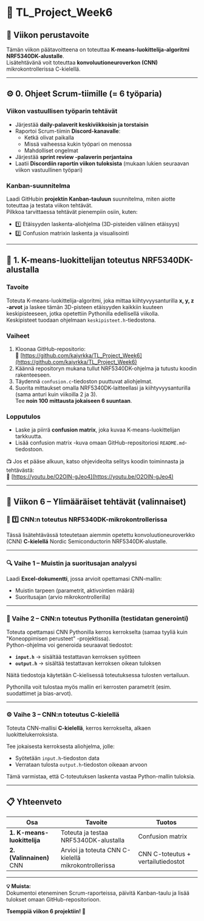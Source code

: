 # 🧩 TL_Project_Week6

## 🎯 Viikon perustavoite
Tämän viikon päätavoitteena on toteuttaa **K-means-luokittelija-algoritmi NRF5340DK-alustalle**.  
Lisätehtävänä voit toteuttaa **konvoluutioneuroverkon (CNN)** mikrokontrollerissa C-kielellä.

---

## ⚙️ 0. Ohjeet Scrum-tiimille (= 6 työparia)

### Viikon vastuullisen työparin tehtävät
- Järjestää **daily-palaverit keskiviikkoisin ja torstaisin**  
- Raportoi Scrum-tiimin **Discord-kanavalle**:
  - Ketkä olivat paikalla  
  - Missä vaiheessa kukin työpari on menossa  
  - Mahdolliset ongelmat  
- Järjestää **sprint review -palaverin perjantaina**  
- Laatii **Discordiin raportin viikon tuloksista** (mukaan lukien seuraavan viikon vastuullinen työpari)

### Kanban-suunnitelma
Laadi GitHubin **projektin Kanban-tauluun** suunnitelma, miten aiotte toteuttaa ja testata viikon tehtävät.  
Pilkkoa tarvittaessa tehtävät pienempiin osiin, kuten:
- 1️⃣ Etäisyyden laskenta-aliohjelma (3D-pisteiden välinen etäisyys)
- 2️⃣ Confusion matrixin laskenta ja visualisointi

---

## 🧠 1. K-means-luokittelijan toteutus NRF5340DK-alustalla

### Tavoite
Toteuta K-means-luokittelija-algoritmi, joka mittaa kiihtyvyysanturilla **x, y, z -arvot** ja laskee tämän 3D-pisteen etäisyyden kaikkiin kuuteen keskipisteeseen, jotka opetettiin Pythonilla edellisellä viikolla.  
Keskipisteet tuodaan ohjelmaan `keskipisteet.h`-tiedostona.

### Vaiheet
1. Kloonaa GitHub-repositorio:  
   🔗 [https://github.com/kajyrkka/TL_Project_Week6](https://github.com/kajyrkka/TL_Project_Week6)
2. Käännä repositoryn mukana tullut NRF5340DK-ohjelma ja tutustu koodin rakenteeseen.  
3. Täydennä `confusion.c`-tiedoston puuttuvat aliohjelmat.  
4. Suorita mittaukset omalla NRF5340DK-laitteellasi ja kiihtyvyysanturilla (sama anturi kuin viikoilla 2 ja 3).  
   Tee **noin 100 mittausta jokaiseen 6 suuntaan**.  

### Lopputulos
- Laske ja piirrä **confusion matrix**, joka kuvaa K-means-luokittelijan tarkkuutta.  
- Lisää confusion matrix -kuva omaan GitHub-repositoriosi `README.md`-tiedostoon.

📺 Jos et pääse alkuun, katso ohjevideolta selitys koodin toiminnasta ja tehtävästä:  
🔗 [https://youtu.be/O2OIN-gJeo4](https://youtu.be/O2OIN-gJeo4)

---

## 🚀 Viikon 6 – Ylimääräiset tehtävät (valinnaiset)

### 🧩 1️⃣ CNN:n toteutus NRF5340DK-mikrokontrollerissa

Tässä lisätehtävässä toteutetaan aiemmin opetettu konvoluutioneuroverkko (CNN) **C-kielellä** Nordic Semiconductorin NRF5340DK-alustalle.

---

### 🔍 Vaihe 1 – Muistin ja suoritusajan analyysi
Laadi **Excel-dokumentti**, jossa arvioit opettamasi CNN-mallin:
- Muistin tarpeen (parametrit, aktivointien määrä)
- Suoritusajan (arvio mikrokontrollerilla)

---

### 🧠 Vaihe 2 – CNN:n toteutus Pythonilla (testidatan generointi)
Toteuta opettamasi CNN Pythonilla kerros kerrokselta (samaa tyyliä kuin "Koneoppimisen perusteet" -projektissa).  
Python-ohjelma voi generoida seuraavat tiedostot:

- **`input.h`** → sisältää testattavan kerroksen syötteen  
- **`output.h`** → sisältää testattavan kerroksen oikean tuloksen  

Näitä tiedostoja käytetään C-kielisessä toteutuksessa tulosten vertailuun.  

Pythonilla voit tulostaa myös mallin eri kerrosten parametrit (esim. suodattimet ja bias-arvot).

---

### ⚙️ Vaihe 3 – CNN:n toteutus C-kielellä
Toteuta CNN-mallisi **C-kielellä**, kerros kerrokselta, alkaen luokittelukerroksista.  

Tee jokaisesta kerroksesta aliohjelma, jolle:
- Syötetään `input.h`-tiedoston data  
- Verrataan tulosta `output.h`-tiedoston oikeaan arvoon  

Tämä varmistaa, että C-toteutuksen laskenta vastaa Python-mallin tuloksia.

---

## 📋 Yhteenveto

| Osa | Tavoite | Tuotos |
|------|----------|---------|
| **1. K-means-luokittelija** | Toteuta ja testaa NRF5340DK-alustalla | Confusion matrix |
| **2. (Valinnainen)** CNN | Arvioi ja toteuta CNN C-kielellä mikrokontrollerissa | CNN C-toteutus + vertailutiedostot |

---

**💡 Muista:**  
Dokumentoi eteneminen Scrum-raporteissa, päivitä Kanban-taulu ja lisää tulokset omaan GitHub-repositorioon.

**Tsemppiä viikon 6 projektiin! 🚀**
